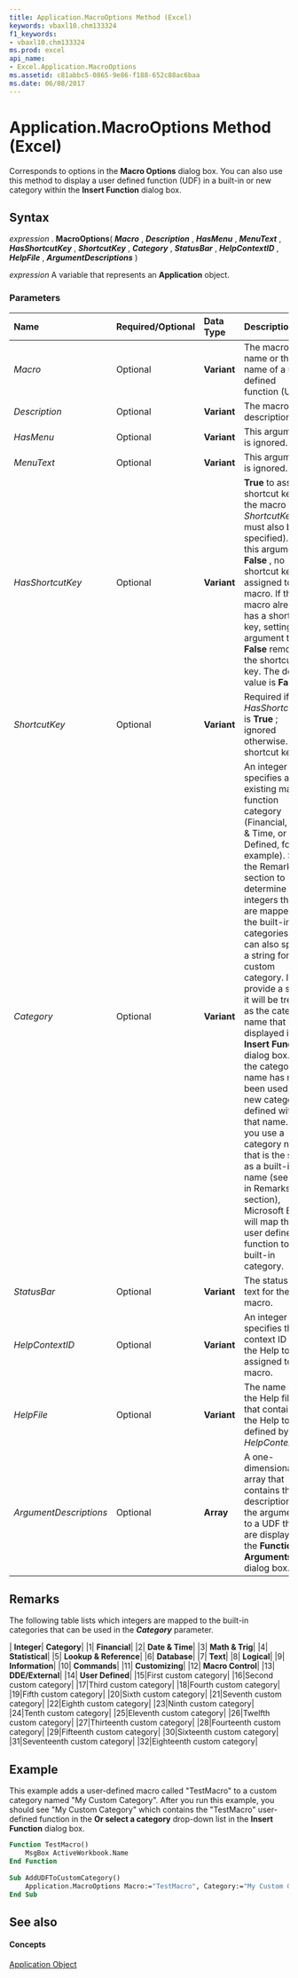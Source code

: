 ```yaml
---
title: Application.MacroOptions Method (Excel)
keywords: vbaxl10.chm133324
f1_keywords:
- vbaxl10.chm133324
ms.prod: excel
api_name:
- Excel.Application.MacroOptions
ms.assetid: c81abbc5-0865-9e86-f188-652c88ac6baa
ms.date: 06/08/2017
---
```



# Application.MacroOptions Method (Excel)

Corresponds to options in the  **Macro Options** dialog box. You can also use this method to display a user defined function (UDF) in a built-in or new category within the **Insert Function** dialog box.


## Syntax

 _expression_ . **MacroOptions**( **_Macro_** , **_Description_** , **_HasMenu_** , **_MenuText_** , **_HasShortcutKey_** , **_ShortcutKey_** , **_Category_** , **_StatusBar_** , **_HelpContextID_** , **_HelpFile_** , **_ArgumentDescriptions_** )

 _expression_ A variable that represents an **Application** object.


### Parameters



|**Name**|**Required/Optional**|**Data Type**|**Description**|
|:-----|:-----|:-----|:-----|
| _Macro_|Optional| **Variant**|The macro name or the name of a user defined function (UDF).|
| _Description_|Optional| **Variant**|The macro description.|
| _HasMenu_|Optional| **Variant**|This argument is ignored.|
| _MenuText_|Optional| **Variant**|This argument is ignored.|
| _HasShortcutKey_|Optional| **Variant**| **True** to assign a shortcut key to the macro ( _ShortcutKey_ must also be specified). If this argument is **False** , no shortcut key is assigned to the macro. If the macro already has a shortcut key, setting this argument to **False** removes the shortcut key. The default value is **False** .|
| _ShortcutKey_|Optional| **Variant**|Required if  _HasShortcutKey_ is **True** ; ignored otherwise. The shortcut key.|
| _Category_|Optional| **Variant**|An integer that specifies an existing macro function category (Financial, Date & Time, or User Defined, for example). See the Remarks section to determine the integers that are mapped to the built-in categories. You can also specify a string for a custom category. If you provide a string it will be treated as the category name that is displayed in the  **Insert Function** dialog box. If the category name has never been used, a new category is defined with that name. If you use a category name that is the same as a built-in name (see list in Remarks section), Microsoft Excel will map the user defined function to that built-in category.|
| _StatusBar_|Optional| **Variant**|The status bar text for the macro.|
| _HelpContextID_|Optional| **Variant**|An integer that specifies the context ID for the Help topic assigned to the macro.|
| _HelpFile_|Optional| **Variant**|The name of the Help file that contains the Help topic defined by  _HelpContextId_.|
| _ArgumentDescriptions_|Optional| **Array**|A one-dimensional array that contains the descriptions for the arguments to a UDF that are displayed in the  **Function Arguments** dialog box.|

## Remarks

The following table lists which integers are mapped to the built-in categories that can be used in the  **_Category_** parameter.



| **Integer**| **Category**|
|1| **Financial**|
|2| **Date & Time**|
|3| **Math & Trig**|
|4| **Statistical**|
|5| **Lookup & Reference**|
|6| **Database**|
|7| **Text**|
|8| **Logical**|
|9| **Information**|
|10| **Commands**|
|11| **Customizing**|
|12| **Macro Control**|
|13| **DDE/External**|
|14| **User Defined**|
|15|First custom category|
|16|Second custom category|
|17|Third custom category|
|18|Fourth custom category|
|19|Fifth custom category|
|20|Sixth custom category|
|21|Seventh custom category|
|22|Eighth custom category|
|23|Ninth custom category|
|24|Tenth custom category|
|25|Eleventh custom category|
|26|Twelfth custom category|
|27|Thirteenth custom category|
|28|Fourteenth custom category|
|29|Fifteenth custom category|
|30|Sixteenth custom category|
|31|Seventeenth custom category|
|32|Eighteenth custom category|

## Example

This example adds a user-defined macro called "TestMacro" to a custom category named "My Custom Category". After you run this example, you should see "My Custom Category" which contains the "TestMacro" user-defined function in the  **Or select a category** drop-down list in the **Insert Function** dialog box.


```vb
Function TestMacro() 
    MsgBox ActiveWorkbook.Name 
End Function 
 
Sub AddUDFToCustomCategory() 
    Application.MacroOptions Macro:="TestMacro", Category:="My Custom Category" 
End Sub
```


## See also


#### Concepts


[Application Object](application-object-excel.md)

